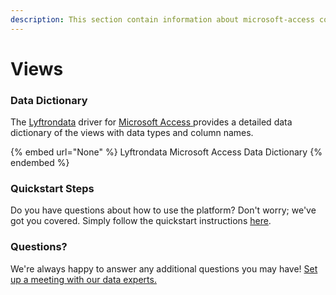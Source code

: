 ```yaml
---
description: This section contain information about microsoft-access connector views information
---
```


# Views

### Data Dictionary

The [Lyftrondata](https://www.lyftrondata.com/) driver for [Microsoft Access](None/)[ ](https://www.lyftrondata.com/integration/microsoft-access/)provides a detailed data dictionary of the views with data types and column names.

{% embed url="None" %}
Lyftrondata Microsoft Access Data Dictionary
{% endembed %}

### Quickstart Steps

Do you have questions about how to use the platform? Don't worry; we've got you covered. Simply follow the quickstart instructions [here](../README.md).

### Questions? <a href="#questions" id="questions"></a>

We're always happy to answer any additional questions you may have! [Set up a meeting with our data experts.](https://www.lyftrondata.com/book-a-meeting/)



